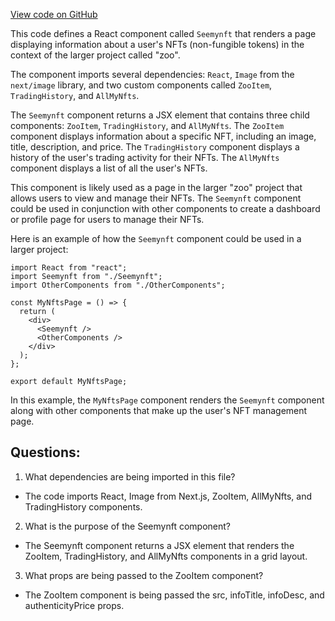 [View code on GitHub](zoo-labs/zoo/blob/master/core/src/pages/my-nft.tsx)

This code defines a React component called `Seemynft` that renders a page displaying information about a user's NFTs (non-fungible tokens) in the context of the larger project called "zoo". 

The component imports several dependencies: `React`, `Image` from the `next/image` library, and two custom components called `ZooItem`, `TradingHistory`, and `AllMyNfts`. 

The `Seemynft` component returns a JSX element that contains three child components: `ZooItem`, `TradingHistory`, and `AllMyNfts`. The `ZooItem` component displays information about a specific NFT, including an image, title, description, and price. The `TradingHistory` component displays a history of the user's trading activity for their NFTs. The `AllMyNfts` component displays a list of all the user's NFTs. 

This component is likely used as a page in the larger "zoo" project that allows users to view and manage their NFTs. The `Seemynft` component could be used in conjunction with other components to create a dashboard or profile page for users to manage their NFTs. 

Here is an example of how the `Seemynft` component could be used in a larger project:

```
import React from "react";
import Seemynft from "./Seemynft";
import OtherComponents from "./OtherComponents";

const MyNftsPage = () => {
  return (
    <div>
      <Seemynft />
      <OtherComponents />
    </div>
  );
};

export default MyNftsPage;
```

In this example, the `MyNftsPage` component renders the `Seemynft` component along with other components that make up the user's NFT management page.
## Questions: 
 1. What dependencies are being imported in this file?
- The code imports React, Image from Next.js, ZooItem, AllMyNfts, and TradingHistory components.

2. What is the purpose of the Seemynft component?
- The Seemynft component returns a JSX element that renders the ZooItem, TradingHistory, and AllMyNfts components in a grid layout.

3. What props are being passed to the ZooItem component?
- The ZooItem component is being passed the src, infoTitle, infoDesc, and authenticityPrice props.